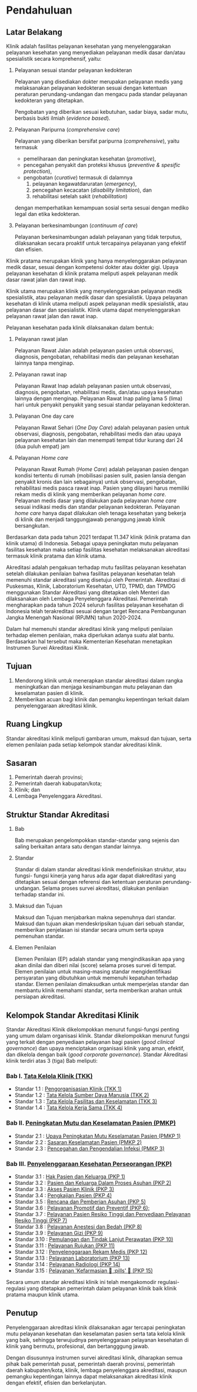 # Pendahuluan  	 

## Latar Belakang 
Klinik adalah fasilitas pelayanan kesehatan yang menyelenggarakan pelayanan kesehatan yang menyediakan pelayanan medik dasar dan/atau spesialistik secara komprehensif, yaitu: 
1. Pelayanan sesuai standar pelayanan kedokteran 
  
    Pelayanan yang disediakan dokter merupakan pelayanan medis yang melaksanakan pelayanan kedokteran sesuai dengan ketentuan peraturan perundang-undangan dan mengacu pada standar pelayanan kedokteran yang ditetapkan. 
  
    Pengobatan yang diberikan sesuai kebutuhan, sadar biaya, sadar mutu, berbasis bukti ilmiah (*evidence based*). 

2. Pelayanan Paripurna (*comprehensive care*) 
  
    Pelayanan yang diberikan bersifat paripurna (*comprehensive*), yaitu termasuk 
    - pemeliharaan dan peningkatan kesehatan (*promotive*), 
    - pencegahan penyakit dan proteksi khusus (*preventive & spesific protection*), 
    - pengobatan (*curative*) termasuk di dalamnya 
      1. pelayanan kegawatdaruratan (*emergency*), 
      2. pencegahan kecacatan (*disability limitation*), dan 
      3. rehabilitasi setelah sakit (*rehabilitation*) 
    
    dengan memperhatikan kemampuan sosial serta sesuai dengan mediko legal dan etika kedokteran. 

3. Pelayanan berkesinambungan (*continuum of care*) 
    
    Pelayanan berkesinambungan adalah pelayanan yang tidak terputus, dilaksanakan secara proaktif untuk tercapainya pelayanan yang efektif dan efisien.  
     

Klinik pratama merupakan klinik yang hanya menyelenggarakan pelayanan medik dasar, sesuai dengan kompetensi dokter atau dokter gigi. Upaya pelayanan kesehatan di klinik pratama meliputi aspek pelayanan medik dasar rawat jalan dan rawat inap. 
     
Klinik utama merupakan klinik yang menyelenggarakan pelayanan medik spesialistik, atau pelayanan medik dasar dan spesialistik. Upaya pelayanan kesehatan di klinik utama meliputi aspek pelayanan medik spesialistik, atau pelayanan dasar dan spesialistik. Klinik utama dapat menyelenggarakan pelayanan rawat jalan dan rawat inap. 

Pelayanan kesehatan pada klinik dilaksanakan dalam bentuk: 
1. Pelayanan rawat jalan 
          
    Pelayanan Rawat Jalan adalah pelayanan pasien untuk observasi, diagnosis, pengobatan, rehabilitasi medis dan pelayanan kesehatan lainnya tanpa menginap. 
2. Pelayanan rawat inap 

    Pelayanan Rawat Inap adalah pelayanan pasien untuk observasi, diagnosis, pengobatan, rehabilitasi medis, dan/atau upaya kesehatan lainnya dengan menginap. Pelayanan Rawat Inap paling lama 5 (lima) hari untuk penyakit penyakit yang sesuai standar pelayanan kedokteran. 
3. Pelayanan One day care 
          
    Pelayanan Rawat Sehari (*One Day Care*) adalah pelayanan pasien untuk observasi, diagnosis, pengobatan, rehabilitasi medis dan atau upaya pelayanan kesehatan lain dan menempati tempat tidur kurang dari 24 (dua puluh empat) jam 
4. Pelayanan *Home care* 
          
    Pelayanan Rawat Rumah (*Home Care*) adalah pelayanan pasien dengan kondisi tertentu di rumah (mobilisasi pasien sulit, pasien lansia dengan penyakit kronis dan lain sebagainya) untuk observasi, pengobatan, rehabilitasi medis pasca rawat inap. Pasien yang dilayani harus memiliki rekam medis di klinik yang memberikan pelayanan *home care*. Pelayanan medis dasar yang dilakukan pada pelayanan *home care* sesuai indikasi medis dan standar pelayanan kedokteran. Pelayanan *home care* hanya dapat dilakukan oleh tenaga kesehatan yang bekerja di klinik dan menjadi tanggungjawab penanggung jawab klinik bersangkutan. 
     
Berdasarkan data pada tahun 2021 terdapat 11.347 klinik (klinik pratama dan klinik utama) di Indonesia. Sebagai upaya peningkatan mutu pelayanan fasilitas kesehatan maka setiap fasilitas kesehatan melaksanakan akreditasi termasuk klinik pratama dan klinik utama. 

Akreditasi adalah pengakuan terhadap mutu fasilitas pelayanan kesehatan setelah dilakukan penilaian bahwa fasilitas pelayanan kesehatan telah memenuhi standar akreditasi yang disetujui oleh Pemerintah. Akreditasi di Puskesmas, Klinik, Laboratorium Kesehatan, UTD, TPMD, dan TPMDG menggunakan Standar Akreditasi yang ditetapkan oleh Menteri dan dilaksanakan oleh Lembaga Penyelenggara Akreditasi. Pemerintah mengharapkan pada tahun 2024 seluruh fasilitas pelayanan kesehatan di Indonesia telah terakreditasi sesuai dengan target Rencana Pembangunan Jangka Menengah Nasional (RPJMN) tahun 2020-2024.  

Dalam hal memenuhi standar akreditasi klinik yang meliputi penilaian terhadap elemen penilaian, maka diperlukan adanya suatu alat bantu. Berdasarkan hal tersebut maka Kementerian Kesehatan menetapkan Instrumen Survei Akreditasi Klinik.
 
## Tujuan 
1. Mendorong klinik untuk menerapkan standar akreditasi dalam rangka meningkatkan dan menjaga kesinambungan mutu pelayanan dan keselamatan pasien di klinik. 
2. Memberikan acuan bagi klinik dan pemangku kepentingan terkait dalam penyelenggaraan akreditasi klinik. 
 
## Ruang Lingkup 
Standar akreditasi klinik meliputi gambaran umum, maksud dan tujuan, serta elemen penilaian pada setiap kelompok standar akreditasi klinik. 

## Sasaran
1. Pemerintah daerah provinsi; 
2. Pemerintah daerah kabupatan/kota; 
3. Klinik; dan 
4. Lembaga Penyelenggara Akreditasi. 
 
## Struktur Standar Akreditasi 
1. Bab 

    Bab merupakan pengelompokkan standar-standar yang sejenis dan saling berkaitan antara satu dengan standar lainnya. 
2. Standar 
    
    Standar di dalam standar akreditasi klinik mendefinisikan struktur, atau fungsi- fungsi kinerja yang harus ada agar dapat diakreditasi yang ditetapkan sesuai dengan referensi dan ketentuan peraturan perundang-undangan. Selama proses survei akreditasi, dilakukan penilaian terhadap standar ini. 
3. Maksud dan Tujuan 
    
    Maksud dan Tujuan menjabarkan makna sepenuhnya dari standar. Maksud dan tujuan akan mendeskripsikan tujuan dari sebuah standar, memberikan penjelasan isi standar secara umum serta upaya pemenuhan standar. 
4. Elemen Penilaian 
    
    Elemen Penilaian (EP) adalah standar yang mengindikasikan apa yang akan dinilai dan diberi nilai (score) selama proses survei di tempat. Elemen penilaian untuk masing-masing standar mengidentifikasi persyaratan yang dibutuhkan untuk memenuhi kepatuhan terhadap standar. Elemen penilaian dimaksudkan untuk memperjelas standar dan membantu klinik memahami standar, serta memberikan arahan untuk persiapan akreditasi. 
 
## Kelompok Standar Akreditasi Klinik 
Standar Akreditasi Klinik dikelompokkan menurut fungsi-fungsi penting yang umum dalam organisasi klinik. Standar dikelompokkan menurut fungsi yang terkait dengan penyediaan pelayanan bagi pasien (*good clinical governance*) dan upaya menciptakan organisasi klinik yang aman, efektif, dan dikelola dengan baik (*good corporate governance*). 
Standar Akreditasi klinik terdiri atas 3 (tiga) Bab meliputi: 

### Bab I. [Tata Kelola Klinik (TKK)](/tkk/)  
- Standar 1.1  :  [Pengorganisasian Klinik (TKK 1)](/tkk/1) 
- Standar 1.2  :  [Tata Kelola Sumber Daya Manusia (TKK 2)](/tkk/2) 
- Standar 1.3  :  [Tata Kelola Fasilitas dan Keselamatan (TKK 3)](/tkk/3)  
- Standar 1.4  :  [Tata Kelola Kerja Sama (TKK 4)](/tkk/4)
### Bab II. [Peningkatan Mutu dan Keselamatan Pasien (PMKP) ](/pmkp/) 
- Standar 2.1  :  [Upaya Peningkatan Mutu Keselamatan Pasien (PMKP 1)](/pmkp/1) 
- Standar 2.2  :  [Sasaran Keselamatan Pasien (PMKP 2)](/pmkp/2) 
- Standar 2.3  :  [Pencegahan dan Pengendalian Infeksi (PMKP 3)](/pmkp/3) 
### Bab III.  [Penyelenggaraan Kesehatan Perseorangan (PKP)](/pkp/)  
- Standar 3.1  :  [Hak Pasien dan Keluarga (PKP 1)](/pkp/1)  
- Standar 3.2  :  [Pasien dan Keluarga Dalam Proses Asuhan (PKP 2)](/pkp/2)  
- Standar 3.3  :  [Akses Pasien Klinik (PKP 3)](/pkp/3) 
- Standar 3.4  :  [Pengkajian Pasien (PKP 4)](/pkp/4) 
- Standar 3.5  :  [Rencana dan Pemberian Asuhan (PKP 5)](/pkp/5) 
- Standar 3.6  :  [Pelayanan Promotif dan Preventif (PKP 6);](/pkp/6) 
-	Standar 3.7 : [Pelayanan Pasien Resiko Tinggi dan Penyediaan Pelayanan Resiko Tinggi (PKP 7)](/pkp/7) 
- Standar 3.8  :  [Pelayanan Anestesi dan Bedah (PKP 8)](/pkp/8) 
- Standar 3.9  :  [Pelayanan Gizi (PKP 9)](/pkp/9) 
- Standar 3.10 :  [Pemulangan dan Tindak Lanjut Perawatan (PKP 10)](/pkp/10) 
- Standar 3.11 :  [Pelayanan Rujukan (PKP 11)](/pkp/11) 
- Standar 3.12 :  [Penyelenggaraan Rekam Medis (PKP 12)](/pkp/12) 
- Standar 3.13 :  [Pelayanan Laboratorium (PKP 13)](/pkp/13) 
- Standar 3.14 :  [Pelayanan Radiologi (PKP 14)](/pkp/14) 
- Standar 3.15 :  [Pelayanan 'Kefarmasian :pill: :pills' :pill: (PKP 15)](/pkp/15) 
     
Secara umum standar akreditasi klinik ini telah mengakomodir regulasi-regulasi yang ditetapkan pemerintah dalam pelayanan klinik baik klinik pratama maupun klinik utama. 

## Penutup

Penyelenggaraan akreditasi klinik dilaksanakan agar tercapai peningkatan mutu pelayanan kesehatan dan keselamatan pasien serta tata kelola klinik yang baik, sehingga terwujudnya penyelenggaraan pelayanan kesehatan di klinik yang bermutu, profesional, dan bertangggung jawab.  

Dengan disusunnya instrumen survei akreditasi klinik, diharapkan semua pihak baik pemerintah pusat, pemerintah daerah provinsi, pemerintah daerah kabupaten/kota, klinik, lembaga penyelenggara akreditasi, maupun pemangku kepentingan lainnya dapat melaksanakan akreditasi klinik dengan efektif, efisien dan berkelanjutan.